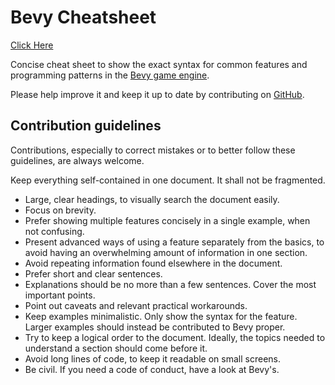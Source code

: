 # Bevy Cheatsheet

[ Click Here ](bevy-cheatsheet.md)

Concise cheat sheet to show the exact syntax for common features and programming patterns in the [Bevy game engine](https://github.com/bevyengine/bevy).

Please help improve it and keep it up to date by contributing on [GitHub](https://github.com/jamadazi/bevy-cheatsheet).

## Contribution guidelines

Contributions, especially to correct mistakes or to better follow these guidelines, are always welcome.

Keep everything self-contained in one document. It shall not be fragmented.

 - Large, clear headings, to visually search the document easily.
 - Focus on brevity.
 - Prefer showing multiple features concisely in a single example, when not confusing.
 - Present advanced ways of using a feature separately from the basics, to avoid having an overwhelming amount of information in one section.
 - Avoid repeating information found elsewhere in the document.
 - Prefer short and clear sentences.
 - Explanations should be no more than a few sentences. Cover the most important points.
 - Point out caveats and relevant practical workarounds.
 - Keep examples minimalistic. Only show the syntax for the feature. Larger examples should instead be contributed to Bevy proper.
 - Try to keep a logical order to the document. Ideally, the topics needed to understand a section should come before it.
 - Avoid long lines of code, to keep it readable on small screens.
 - Be civil. If you need a code of conduct, have a look at Bevy's.




